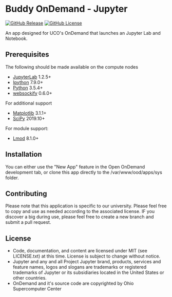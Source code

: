 # Buddy OnDemand - Jupyter

[![GitHub Release](https://img.shields.io/github/v/release/UCO-HPC/buddy_jupyter?style=flat-square)](https://github.com/UCO-HPC/buddy_jupyter/blob/main/CHANGELOG.md)
[![GitHub License](https://img.shields.io/github/license/UCO-HPC/buddy_jupyter?style=flat-square)](https://opensource.org/licenses/MIT)

An app designed for UCO's OnDemand that launches an Jupyter Lab and Notebook.

## Prerequisites

The following should be made available on the compute nodes
- [JupyterLab] 1.2.5+
- [Ipython] 7.9.0+
- [Python] 3.5.4+
- [websockify] 0.6.0+

For additional support
- [Matplotlib] 3.1.1+
- [SciPy] 2019.10+

For module support:
- [Lmod] 8.1.0+

[JupyterLab]: https://www.jupyter.org
[IPython]: https://www.ipython.org/
[Python]: https://www.python.org/
[Matplotlib]: https://www.matplotlib.org
[SciPy]: https://www.scipy.org
[websockify]: https://github.com/novnc/websockify
[Lmod]: https://www.tacc.utexas.edu/research-development/tacc-projects/lmod

## Installation

You can either use the "New App" feature in the Open OnDemand development tab, or clone this app directly to the /var/www/ood/apps/sys folder. 

## Contributing

Please note that this application is specific to our university. Please feel free to copy and use as needed according to the associated license. IF you discover a big during use, please feel free to create a new branch and submit a pull request. 

## License

* Code, documentation, and content are licensed under MIT (see LICENSE.txt) at this time. License is subject to change without notice. 
* Jupyter and any and all Project Jupyter brand, products, services and feature names, logos and slogans are trademarks or registered trademarks of Jupyter or its subsidiaries located in the United States or other countries.
* OnDemand and it's source code are copyrighted by Ohio Supercomputer Center
